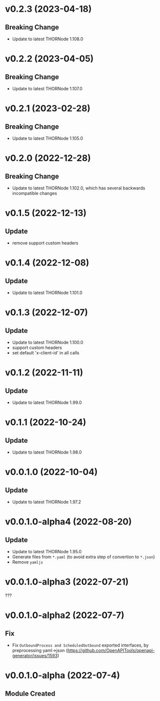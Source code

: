 # v0.2.3 (2023-04-18)

## Breaking Change

- Update to latest THORNode 1.108.0

# v0.2.2 (2023-04-05)

## Breaking Change

- Update to latest THORNode 1.107.0

# v0.2.1 (2023-02-28)

## Breaking Change

- Update to latest THORNode 1.105.0

# v0.2.0 (2022-12-28)

## Breaking Change

- Update to latest THORNode 1.102.0, which has several backwards incompatible changes

# v0.1.5 (2022-12-13)

## Update

- remove support custom headers

# v0.1.4 (2022-12-08)

## Update

- Update to latest THORNode 1.101.0

# v0.1.3 (2022-12-07)

## Update

- Update to latest THORNode 1.100.0
- support custom headers
- set default 'x-client-id' in all calls

# v0.1.2 (2022-11-11)

## Update

- Update to latest THORNode 1.99.0

# v0.1.1 (2022-10-24)

## Update

- Update to latest THORNode 1.98.0

# v0.0.1.0 (2022-10-04)

## Update

- Update to latest THORNode 1.97.2

# v0.0.1.0-alpha4 (2022-08-20)

## Update

- Update to latest THORNode 1.95.0
- Generate files from `*.yaml` (to avoid extra step of convertion to `*.json`)
- Remove `yamljs`

# v0.0.1.0-alpha3 (2022-07-21)

???

# v0.0.1.0-alpha2 (2022-07-7)

## Fix

- Fix `OutboundProcess and ScheduledOutbound` exported interfaces, by preprocessing yaml->json (https://github.com/OpenAPITools/openapi-generator/issues/1593)

# v0.0.1.0-alpha (2022-07-4)

## Module Created
